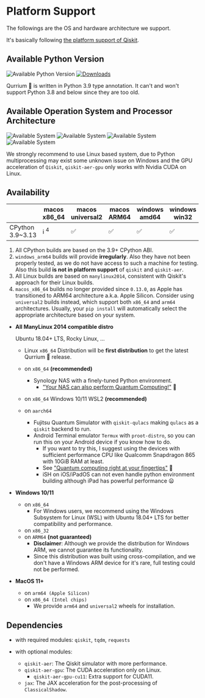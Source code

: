 # Platform Support

The followings are the OS and hardware architecture we support.

It's basically following [the platform support of Qiskit](https://docs.quantum.ibm.com/start/install#operating-system-support).

## Available Python Version

![Available Python Version](https://img.shields.io/badge/Python-3.9_|_3.10_|_3.11_|_3.12_|_3.13-blue?logo=python&logoColor=white) [![Downloads](https://static.pepy.tech/badge/qurrium)](https://pepy.tech/project/qurrium)

Qurrium 📏 is written in Python 3.9 type annotation.
It can't and won't support Python 3.8 and below since they are too old.

## Available Operation System and Processor Architecture

![Available System](https://img.shields.io/badge/Ubuntu-18.04+-purple?logo=Ubuntu&logoColor=white) ![Available System](https://img.shields.io/badge/Ubuntu_on_WSL-18.04+-purple?logo=Ubuntu&logoColor=white)
![Available System](https://img.shields.io/badge/Windows-10_|_11-purple?logo=Windows&logoColor=white) ![Available System](https://img.shields.io/badge/MacOS-11+-purple?logo=Apple&logoColor=white)

We strongly recommend to use Linux based system, due to Python multiprocessing may exist some unknown issue on Windows and the GPU acceleration of `Qiskit`, `qiskit-aer-gpu` only works with Nvidia CUDA on Linux.

## Availability

|                  | macos<br/>x86_64 | macos<br/>universal2 | macos<br/>ARM64 | windows<br/>amd64 | windows<br/>win32 | windows<br/>arm64 | linux<br/>x86_64 | linux<br/>i686  | linux<br/>aarch64 |
| ---------------- | ---------------- | -------------------- | --------------- | ----------------- | ----------------- | ----------------- | ---------------- | --------------- | ----------------- |
| CPython 3.9~3.13 | ℹ️ <sup>4</sup>  | ✅                   | ✅              | ✅                | ✅                | ℹ️ <sup>2</sup>   | ✅ <sup>3</sup>  | ✅ <sup>3</sup> | ✅ <sup>3</sup>   |

1. All CPython builds are based on the 3.9+ CPython ABI.
2. `windows_arm64` builds will provide **irregularly**. Also they have not been properly tested, as we do not have access to such a machine for testing. Also this build **is not in platform support** of `qiskit` and `qiskit-aer`.
3. All Linux builds are based on `manylinux2014`, consistent with Qiskit's approach for their Linux builds.
4. `macos_x86_64` builds no longer provided since `0.13.0`, as Apple has transitioned to ARM64 architecture a.k.a. Apple Silicon. Consider using `universal2` builds instead, which support both `x86_64` and `arm64` architectures. Usually, your `pip install` will automatically select the appropriate architecture based on your system.

- **All ManyLinux 2014 compatible distro**

  Ubuntu 18.04+ LTS, Rocky Linux, ...

  - Linux `x86_64` Distribution will be **first distribution** to get the latest Qurrium 📏 release.

  - on `x86_64` **(recommended)**
    - Synology NAS with a finely-tuned Python environment.
      - ["Your NAS can also perform Quantum Computing!"](https://www.threads.net/@harui_2019/post/DCe_flgTVSR?xmt=AQGz8x3XKpPWT3XmW9qBngiKuobCM14Hh7JaqpMJAa2qOg) 🤯
  - on `x86_64` Windows 10/11 WSL2 **(recommended)**
  - on `aarch64`
    - Fujitsu Quantum Simulator with `qiskit-qulacs` making `qulacs` as a `qiskit` backend to run.
    - Android Terminal emulator `Termux` with `proot-distro`, so you can run this on your Android device if you know how to do.
      - If you want to try this, I suggest using the devices with sufficient performance CPU like Qualcomm Snapdragon 865 with 10GiB RAM at least.
      - See ["Quantum computing right at your fingertips"](https://www.instagram.com/p/C1-dQWdSFYB/?utm_source=ig_web_button_share_sheet&igsh=MzRlODBiNWFlZA==) 🙂
      - iSH on iOS/iPadOS can not even handle python environment building although iPad has powerful performance 😦

- **Windows 10/11**

  - on `x86_64`
    - For Windows users, we recommend using the Windows Subsystem for Linux (WSL) with Ubuntu 18.04+ LTS for better compatibility and performance.
  - on `x86_32`
  - on `ARM64` **(not guaranteed)**
    - **Disclaimer**: Although we provide the distribution for Windows ARM, we cannot guarantee its functionality.
    - Since this distribution was built using cross-compilation, and we don't have a Windows ARM device for it's rare, full testing could not be performed.

- **MacOS 11+**

  - on `arm64 (Apple Silicon)`
  - on `x86_64 (Intel chips)`
    - We provide `arm64` and `universal2` wheels for installation.

## Dependencies

- with required modules: `qiskit`, `tqdm`, `requests`

- with optional modules:
  - `qiskit-aer`: The Qiskit simulator with more performance.
  - `qiskit-aer-gpu`: The CUDA acceleration only on Linux.
    - `qiskit-aer-gpu-cu11`: Extra support for CUDA11.
  - `jax`: The JAX acceleration for the post-processing of `ClassicalShadow`.
